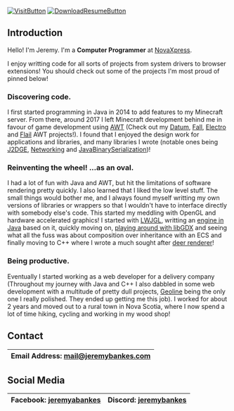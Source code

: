 [![VisitButton]](https://jeremybankes.com)
[![DownloadResumeButton]](https://docs.google.com/document/u/0/export?format=pdf&id=1JBYZxC0yiTBwnWB_1CeFolXEglyapa8enTqIJTnycFw)

[VisitButton]: https://img.shields.io/badge/Visit_My_Website-1a1a1a?style=for-the-badge
[DownloadResumeButton]: https://img.shields.io/badge/Download_My_Resume-1a1a1a?style=for-the-badge

## Introduction
Hello! I'm Jeremy. I'm a __Computer Programmer__ at [NovaXpress](https://novaxpress.ca).

I enjoy writting code for all sorts of projects from system drivers to browser extensions! You should check out some of the projects I'm most proud of pinned below!

### Discovering code.
I first started programming in Java in 2014 to add features to my Minecraft server. From there, around 2017 I left Minecraft development behind me in favour of game development using [AWT](https://en.wikipedia.org/wiki/Abstract_Window_Toolkit) (Check out my [Datum](https://github.com/JeremyBankes/Datum), [Fall](https://github.com/JeremyBankes/Fall), [Electro](https://github.com/JeremyBankes/Electro) and [Flail](https://github.com/JeremyBankes/Flail/tree/main) AWT projects!). I found that I enjoyed the design work for applications and libraries, and many libraries I wrote (notable ones being [J2DGE](https://github.com/JeremyBankes/J2DGE), [Networking](https://github.com/JeremyBankes/Networking) and [JavaBinarySerialization](https://github.com/JeremyBankes/JavaBinarySerialization))!

### Reinventing the wheel! ...as an oval.
I had a lot of fun with Java and AWT, but hit the limitations of software rendering pretty quickly. I also learned that I liked the low level stuff. The small things would bother me, and I always found myself writting my own versions of libraries or wrappers so that I wouldn't have to interface directly with somebody else's code. This started my meddling with OpenGL and hardware accelerated graphics! I started with [LWJGL](https://www.lwjgl.org/), writting an [engine in Java](https://github.com/JeremyBankes/3D-Renderer.git) based on it, quickly moving on, [playing around with libGDX](https://github.com/JeremyBankes/Dilexit) and seeing what all the fuss was about composition over inheritance with an ECS and finally moving to C++ where I wrote a much sought after [deer renderer](https://github.com/JeremyBankes/Deer-Renderer.git)!

### Being productive.
Eventually I started working as a web developer for a delivery company (Throughout my journey with Java and C++ I also dabbled in some web development with a multitude of pretty dull projects, [Geoline](https://github.com/JeremyBankes/geoline) being the only one I really polished. They ended up getting me this job). I worked for about 2 years and moved out to a rural town in Nova Scotia, where I now spend a lot of time hiking, cycling and working in my wood shop! 

## Contact
|Email Address: [mail@jeremybankes.com](mailto:mail@jeremybankes.com)|
|-|

## Social Media
|Facebook: [jeremyabankes](https://www.facebook.com/jeremyabankes/)|Discord: [jeremybankes](https://discord.com/login)|
|-|-|
